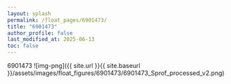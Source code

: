 ```yaml
---
layout: splash
permalink: /float_pages/6901473/
title: "6901473"
author_profile: false
last_modified_at: 2025-06-13
toc: false
---
```

 
6901473
![img-png]({{ site.url }}{{ site.baseurl }}/assets/images/float_figures/6901473/6901473_Sprof_processed_v2.png)